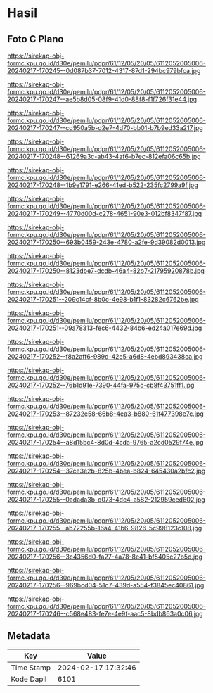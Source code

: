 # Hasil

## Foto C Plano

https://sirekap-obj-formc.kpu.go.id/d30e/pemilu/pdpr/61/12/05/20/05/6112052005006-20240217-170245--0d087b37-7012-4317-87d1-294bc979bfca.jpg

https://sirekap-obj-formc.kpu.go.id/d30e/pemilu/pdpr/61/12/05/20/05/6112052005006-20240217-170247--ae5b8d05-08f9-41d0-88f8-f1f726f31e44.jpg

https://sirekap-obj-formc.kpu.go.id/d30e/pemilu/pdpr/61/12/05/20/05/6112052005006-20240217-170247--cd950a5b-d2e7-4d70-bb01-b7b9ed33a217.jpg

https://sirekap-obj-formc.kpu.go.id/d30e/pemilu/pdpr/61/12/05/20/05/6112052005006-20240217-170248--61269a3c-ab43-4af6-b7ec-812efa06c65b.jpg

https://sirekap-obj-formc.kpu.go.id/d30e/pemilu/pdpr/61/12/05/20/05/6112052005006-20240217-170248--1b9e1791-e266-41ed-b522-235fc2799a9f.jpg

https://sirekap-obj-formc.kpu.go.id/d30e/pemilu/pdpr/61/12/05/20/05/6112052005006-20240217-170249--4770d00d-c278-4651-90e3-012bf8347f87.jpg

https://sirekap-obj-formc.kpu.go.id/d30e/pemilu/pdpr/61/12/05/20/05/6112052005006-20240217-170250--693b0459-243e-4780-a2fe-9d39082d0013.jpg

https://sirekap-obj-formc.kpu.go.id/d30e/pemilu/pdpr/61/12/05/20/05/6112052005006-20240217-170250--8123dbe7-dcdb-46a4-82b7-21795920878b.jpg

https://sirekap-obj-formc.kpu.go.id/d30e/pemilu/pdpr/61/12/05/20/05/6112052005006-20240217-170251--209c14cf-8b0c-4e98-b1f1-83282c6762be.jpg

https://sirekap-obj-formc.kpu.go.id/d30e/pemilu/pdpr/61/12/05/20/05/6112052005006-20240217-170251--09a78313-fec6-4432-84b6-ed24a017e69d.jpg

https://sirekap-obj-formc.kpu.go.id/d30e/pemilu/pdpr/61/12/05/20/05/6112052005006-20240217-170252--f8a2aff6-989d-42e5-a6d8-4ebd893438ca.jpg

https://sirekap-obj-formc.kpu.go.id/d30e/pemilu/pdpr/61/12/05/20/05/6112052005006-20240217-170252--76b1d91e-7390-44fa-975c-cb8f43751ff1.jpg

https://sirekap-obj-formc.kpu.go.id/d30e/pemilu/pdpr/61/12/05/20/05/6112052005006-20240217-170253--87232e58-66b8-4ea3-b880-61f477398e7c.jpg

https://sirekap-obj-formc.kpu.go.id/d30e/pemilu/pdpr/61/12/05/20/05/6112052005006-20240217-170254--a8d15bc4-8d0d-4cda-9765-a2cd0529f74e.jpg

https://sirekap-obj-formc.kpu.go.id/d30e/pemilu/pdpr/61/12/05/20/05/6112052005006-20240217-170254--37ce3e2b-825b-4bea-b824-645430a2bfc2.jpg

https://sirekap-obj-formc.kpu.go.id/d30e/pemilu/pdpr/61/12/05/20/05/6112052005006-20240217-170255--0adada3b-d073-4dc4-a582-212959ced602.jpg

https://sirekap-obj-formc.kpu.go.id/d30e/pemilu/pdpr/61/12/05/20/05/6112052005006-20240217-170255--ab72255b-16a4-41b6-9826-5c998123c108.jpg

https://sirekap-obj-formc.kpu.go.id/d30e/pemilu/pdpr/61/12/05/20/05/6112052005006-20240217-170256--3c4356d0-fa27-4a78-8e41-bf5405c27b5d.jpg

https://sirekap-obj-formc.kpu.go.id/d30e/pemilu/pdpr/61/12/05/20/05/6112052005006-20240217-170256--969bcd04-51c7-439d-a554-f3845ec40861.jpg

https://sirekap-obj-formc.kpu.go.id/d30e/pemilu/pdpr/61/12/05/20/05/6112052005006-20240217-170246--c568e483-fe7e-4e9f-aac5-8bdb863a0c06.jpg


## Metadata

| Key        | Value               |
| ---------- | ------------------- |
| Time Stamp | 2024-02-17 17:32:46 |
| Kode Dapil | 6101                |



